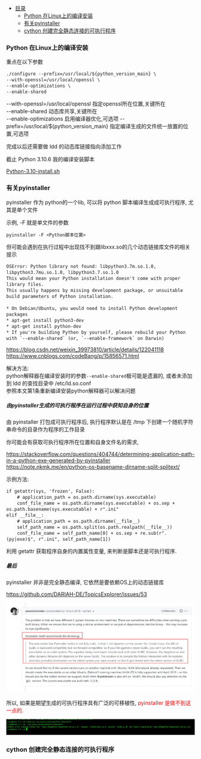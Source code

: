 * [目录](#0)
  * [Python 在Linux上的编译安装](#1)
  * [有关pyinstaller](#2)
  * [cython 创建完全静态连接的可执行程序](#3)


<h3 id="1">Python 在Linux上的编译安装</h3>

重点在以下参数

```
./configure --prefix=/usr/local/${python_version_main} \
--with-openssl=/usr/local/openssl \
--enable-optimizations \
--enable-shared
```

--with-openssl=/usr/local/openssl  指定openssl所在位置,关键所在  
--enable-shared  动态库共享,关键所在  
--enable-optimizations  启用编译器优化,可选项
--prefix=/usr/local/${python_version_main}  指定编译生成的文件统一放置的位置,可选项

完成以后还需要做 ldd 的动态库链接指向添加工作

截止 Python 3.10.6 我的编译安装脚本

<a href="files/Python-3.10-install.sh" target="_blank">Python-3.10-install.sh</a>


<h3 id="2">有关pyinstaller</h3>

pyinstaller 作为 python的一个lib, 可以将 python 脚本编译生成成可执行程序, 尤其是单个文件

示例, -F 就是单文件的参数

```
pyinstaller -F <Python脚本位置>
```

但可能会遇到在执行过程中出现找不到跟libxxx.so的几个动态链接库文件的相关提示

```
OSError: Python library not found: libpython3.7m.so.1.0, libpython3.7mu.so.1.0, libpython3.7.so.1.0
This would mean your Python installation doesn't come with proper library files.
This usually happens by missing development package, or unsuitable build parameters of Python installation.

* On Debian/Ubuntu, you would need to install Python development packages
* apt-get install python3-dev
* apt-get install python-dev
* If you're building Python by yourself, please rebuild your Python with `--enable-shared` (or, `--enable-framework` on Darwin)
```

https://blog.csdn.net/weixin_39973810/article/details/122041118  
https://www.cnblogs.com/codeBang/p/15856571.html

解决方法:  
python解释器在编译安装时的参数```--enable-shared```极可能是遗漏的, 或者未添加到 ldd 的查找目录中 /etc/ld.so.conf  
参照本文第1条重新编译安装python解释器可以解决问题

##### 由pyinstaller生成的可执行程序在运行过程中获知自身的位置

由 pyinstaller 打包成可执行程序后, 执行程序默认是在 /tmp 下创建一个随机字符串命令的目录作为程序的工作目录

你可能会有获取可执行程序所在位置和自身文件名的需求, 

https://stackoverflow.com/questions/404744/determining-application-path-in-a-python-exe-generated-by-pyinstaller  
https://note.nkmk.me/en/python-os-basename-dirname-split-splitext/

示例方法:

```
if getattr(sys, 'frozen', False):
    # application_path = os.path.dirname(sys.executable)
    conf_file_name = os.path.dirname(sys.executable) + os.sep + os.path.basename(sys.executable) + r".ini"
elif __file__:
    # application_path = os.path.dirname(__file__)
    self_path_name = os.path.split(os.path.realpath(__file__))
    conf_file_name = self_path_name[0] + os.sep + re.sub(r".(py|exe)$", r".ini", self_path_name[1])
```

利用 getattr 获取程序自身的内置属性变量, 来判断是脚本还是可执行程序.


##### 最后

pyinstaller 并非是完全静态编译, 它依然是要依赖OS上的动态链接库

https://github.com/DARIAH-DE/TopicsExplorer/issues/53

![](images/nXOCNdEsmJDQqKcBG5OWus7H4EboedZa.jpg)

所以, 如果是期望生成的可执行程序具有广泛的可移植性, <font color=red>pyinstaller 是做不到这一点的.</font>

![](images/nXOCNdEsmJbgyHq3nw9f6GlaiDTAvtEm.jpg)


<h3 id="3">cython 创建完全静态连接的可执行程序</h3>

